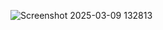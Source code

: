  ![Screenshot 2025-03-09 132813](https://github.com/user-attachments/assets/5d9a7f7d-3a13-4334-9e5e-3315dc577e28)
